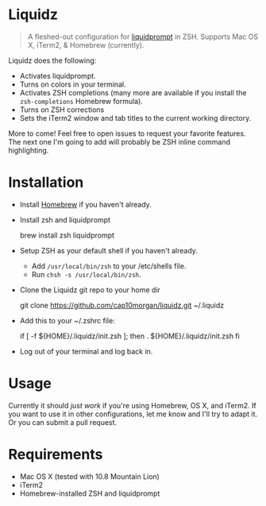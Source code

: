 # Liquidz

> A fleshed-out configuration for [liquidprompt](https://github.com/nojhan/liquidprompt) in ZSH. Supports Mac OS X, iTerm2, & Homebrew (currently).

Liquidz does the following:
* Activates liquidprompt.
* Turns on colors in your terminal.
* Activates ZSH completions (many more are available if you install the `zsh-completions` Homebrew formula).
* Turns on ZSH corrections
* Sets the iTerm2 window and tab titles to the current working directory.

More to come! Feel free to open issues to request your favorite features. The next one I'm going to add will probably be ZSH inline command highlighting.

# Installation

* Install [Homebrew](http://mxcl.github.io/homebrew/) if you haven't already.
* Install zsh and liquidprompt

    brew install zsh liquidprompt

* Setup ZSH as your default shell if you haven't already.
  * Add `/usr/local/bin/zsh` to your /etc/shells file.
  * Run `chsh -s /usr/local/bin/zsh`.

* Clone the Liquidz git repo to your home dir

    git clone https://github.com/cap10morgan/liquidz.git ~/.liquidz

* Add this to your ~/.zshrc file:

    if [ -f ${HOME}/.liquidz/init.zsh ]; then
      . ${HOME}/.liquidz/init.zsh
    fi

* Log out of your terminal and log back in.

# Usage

Currently it should *just work* if you're using Homebrew, OS X, and iTerm2. If
you want to use it in other configurations, let me know and I'll try to adapt
it. Or you can submit a pull request.

# Requirements

* Mac OS X (tested with 10.8 Mountain Lion)
* iTerm2
* Homebrew-installed ZSH and liquidprompt
